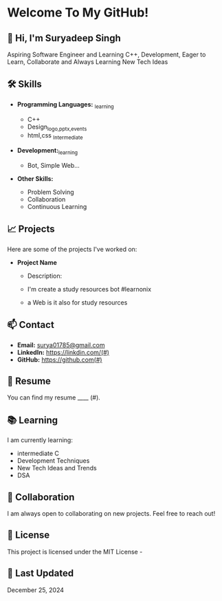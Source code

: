 # Welcome To My GitHub!

## 👋 Hi, I'm Suryadeep Singh

Aspiring Software Engineer and Learning C++, Development, Eager to Learn, Collaborate and Always Learning New Tech Ideas

## 🛠️ Skills

- **Programming Languages:** <sub>learning</sub>
  - C++ 
  - Design<sub>logo,pptx,events</sub>
  - html,css <sub>Intermediate</sub>

- **Development:**<sub>learning</sub>
  - Bot, Simple Web...

- **Other Skills:**
  - Problem Solving
  - Collaboration
  - Continuous Learning

## 📈 Projects

Here are some of the projects I've worked on:

- **Project Name**
  - Description:
  - I'm create a study resources bot #learnonix

  -  a Web is it also for study resources
    
## 📫 Contact

- **Email:** surya01785@gmail.com
- **LinkedIn:** https://linkdin.com/(#)
- **GitHub:** https://github.com(#)

## 📄 Resume

You can find my resume ____ (#).

## 📚 Learning

I am currently learning:

- intermediate C
- Development Techniques
- New Tech Ideas and Trends
- DSA

## 🤝 Collaboration

I am always open to collaborating on new projects. Feel free to reach out!

## 📜 License

This project is licensed under the MIT License - 

## 📅 Last Updated

December 25, 2024
